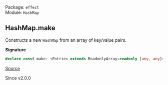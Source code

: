 Package: `effect`<br />
Module: `HashMap`<br />

## HashMap.make

Constructs a new `HashMap` from an array of key/value pairs.

**Signature**

```ts
declare const make: <Entries extends ReadonlyArray<readonly [any, any]>>(...entries: Entries) => HashMap<Entries[number] extends readonly [infer K, any] ? K : never, Entries[number] extends readonly [any, infer V] ? V : never>
```

[Source](https://github.com/Effect-TS/effect/tree/main/packages/effect/src/HashMap.ts#L116)

Since v2.0.0
